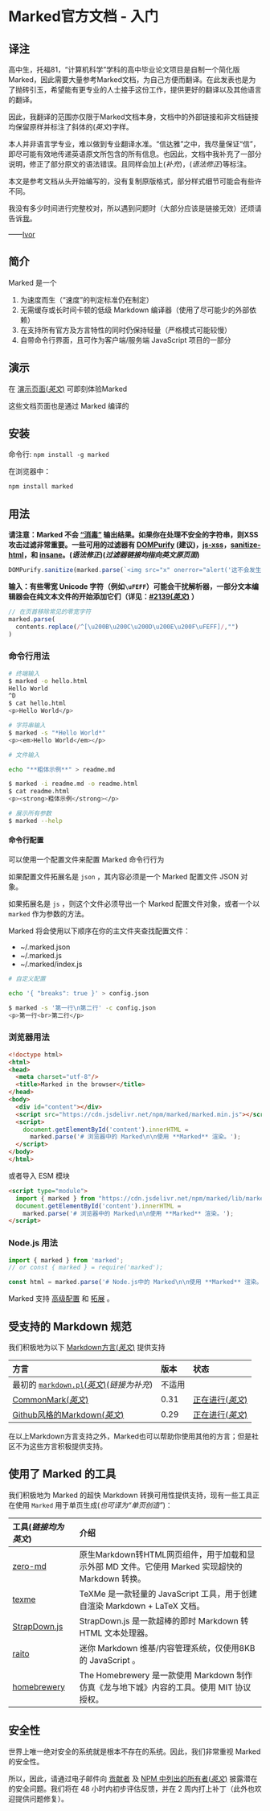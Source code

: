 <!-- cspell: ignoreRegExp [0-9A-F]{4} -->

# Marked官方文档 - 入门

## 译注

高中生，托福81，“计算机科学”学科的高中毕业论文项目是自制一个简化版Marked，因此需要大量参考Marked文档，为自己方便而翻译。在此发表也是为了抛砖引玉，希望能有更专业的人士接手这份工作，提供更好的翻译以及其他语言的翻译。

因此，我翻译的范围亦仅限于Marked文档本身，文档中的外部链接和非文档链接均保留原样并标注了斜体的(*英文*)字样。

本人并非语言学专业，难以做到专业翻译水准。“信达雅”之中，我尽量保证“信”，即尽可能有效地传递英语原文所包含的所有信息。也因此，文档中我补充了一部分说明，修正了部分原文的语法错误。且同样会加上(*补充*)，(*语法修正*)等标注。

本文是参考文档从头开始编写的，没有复制原版格式，部分样式细节可能会有些许不同。

我没有多少时间进行完整校对，所以遇到问题时（大部分应该是链接无效）还烦请告诉[我](https://github.com/minecraftfen)。

——[Ivor](https://github.com/minecraftfen)

## 简介

Marked 是一个

1. 为速度而生（“速度”的判定标准仍在制定）
2. 无需缓存或长时间卡顿的低级 Markdown 编译器（使用了尽可能少的外部依赖）
3. 在支持所有官方及方言特性的同时仍保持轻量（严格模式可能较慢）
4. 自带命令行界面，且可作为客户端/服务端 JavaScript 项目的一部分

## 演示

在 [演示页面(*英文*)](https://marked.js.org/demo/) 可即刻体验Marked

这些文档页面也是通过 Marked 编译的

## 安装

命令行: `npm install -g marked`

在浏览器中：

```bash
npm install marked
```

## 用法

**请注意：Marked 不会 [“消毒”](./using_advanced.md#options) 输出结果。如果你在处理不安全的字符串，则XSS攻击过滤非常重要。一些可用的过滤器有 [DOMPurify](https://github.com/cure53/DOMPurify) (建议)，[js-xss](https://github.com/leizongmin/js-xss)，[sanitize-html](https://github.com/apostrophecms/sanitize-html)，和 [insane](https://github.com/bevacqua/insane)。(*语法修正*)(*过滤器链接均指向英文原页面*)**

```javascript
DOMPurify.sanitize(marked.parse(`<img src="x" onerror="alert('这不会发生')">`));
```

**输入：有些零宽 Unicode 字符（例如`\uFEFF`）可能会干扰解析器，一部分文本编辑器会在纯文本文件的开始添加它们（详见：[#2139(*英文*)](https://github.com/markedjs/marked/issues/2139) ）**

```javascript
// 在页首移除常见的零宽字符
marked.parse(
  contents.replace(/^[\u200B\u200C\u200D\u200E\u200F\uFEFF]/,"")
)
```

### 命令行用法

```bash
# 终端输入
$ marked -o hello.html
Hello World
^D
$ cat hello.html
<p>Hello World</p>
```

```bash
# 字符串输入
$ marked -s "*Hello World*"
<p><em>Hello World</em></p>
```

```bash
# 文件输入

echo "**粗体示例**" > readme.md

$ marked -i readme.md -o readme.html
$ cat readme.html
<p><strong>粗体示例</strong></p>
```

```bash
# 展示所有参数
$ marked --help
```

#### 命令行配置

可以使用一个配置文件来配置 Marked 命令行行为

如果配置文件拓展名是 `json` ，其内容必须是一个 Marked 配置文件 JSON 对象。

如果拓展名是 `js` ，则这个文件必须导出一个 Marked 配置文件对象，或者一个以 `marked` 作为参数的方法。

Marked 将会使用以下顺序在你的主文件夹查找配置文件：

- ~/.marked.json
- ~/.marked.js
- ~/.marked/index.js

```bash
# 自定义配置

echo '{ "breaks": true }' > config.json

$ marked -s '第一行\n第二行' -c config.json
<p>第一行<br>第二行</p>
```

### 浏览器用法

```html
<!doctype html>
<html>
<head>
  <meta charset="utf-8"/>
  <title>Marked in the browser</title>
</head>
<body>
  <div id="content"></div>
  <script src="https://cdn.jsdelivr.net/npm/marked/marked.min.js"></script>
  <script>
    document.getElementById('content').innerHTML =
      marked.parse('# 浏览器中的 Marked\n\n使用 **Marked** 渲染。');
  </script>
</body>
</html>
```

或者导入 ESM 模块

```html
<script type="module">
  import { marked } from "https://cdn.jsdelivr.net/npm/marked/lib/marked.esm.js";
  document.getElementById('content').innerHTML =
    marked.parse('# 浏览器中的 Marked\n\n使用 **Marked** 渲染。');
</script>
```

### Node.js 用法

```javascript
import { marked } from 'marked';
// or const { marked } = require('marked');

const html = marked.parse('# Node.js中的 Marked\n\n使用 **Marked** 渲染。');
```

Marked 支持 [高级配置](./using_advanced.md) 和 [拓展](./using_pro.md) 。

## 受支持的 Markdown 规范

我们积极地为以下 [Markdown方言(*英文*)](https://github.com/commonmark/CommonMark/wiki/Markdown-Flavors) 提供支持

|方言|版本|状态|
|:--|:--|:--|
|最初的 [`markdown.pl`(*英文*)](https://daringfireball.net/projects/markdown/syntax)(*链接为补充*)|不适用||
|[CommonMark(*英文*)](https://spec.commonmark.org/0.31.2/)|0.31|[正在进行(*英文*)](https://github.com/markedjs/marked/issues/1202)|
|[Github风格的Markdown(*英文*)](https://github.github.com/gfm/)|0.29|[正在进行(*英文*)](https://github.com/markedjs/marked/issues/1202)|

在以上Markdown方言支持之外，Marked也可以帮助你使用其他的方言；但是社区不为这些方言积极提供支持。

## 使用了 Marked 的工具

我们积极地为 Marked 的超快 Markdown 转换可用性提供支持，现有一些工具正在使用 `Marked` 用于单页生成(*也可译为“单页创造”*)：

|工具(*链接均为英文*)|介绍|
|:--|:--|
|[zero-md](https://zerodevx.github.io/zero-md/)|原生Markdown转HTML网页组件，用于加载和显示外部 MD 文件。它使用 Marked 实现超快的 Markdown 转换。|
|[texme](https://github.com/susam/texme)|TeXMe 是一款轻量的 JavaScript 工具，用于创建自渲染 Markdown + LaTeX 文档。|
|[StrapDown.js](https://naereen.github.io/StrapDown.js/)|StrapDown.js 是一款超棒的即时 Markdown 转 HTML 文本处理器。|
|[raito](https://raito.arnaud.at/)|迷你 Markdown 维基/内容管理系统，仅使用8KB的 JavaScript 。|
|[homebrewery](https://homebrewery.naturalcrit.com/)|The Homebrewery 是一款使用 Markdown 制作仿真《龙与地下城》内容的工具。使用 MIT 协议授权。|

## 安全性

世界上唯一绝对安全的系统就是根本不存在的系统。因此，我们非常重视 Marked 的安全性。

所以，因此，请通过电子邮件向 [贡献者](./authors.md) 及 [NPM 中列出的所有者(*英文*)](https://docs.npmjs.com/cli/owner) 披露潜在的安全问题。我们将在 48 小时内初步评估反馈，并在 2 周内打上补丁（此外也欢迎提供问题修复）。
